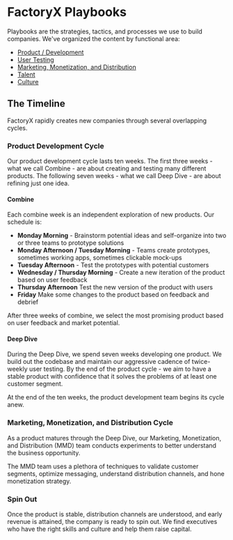 # FactoryX Playbooks

Playbooks are the strategies, tactics, and processes we use to build companies. We've organized the content by functional area:

* [Product / Development](./Product%20Development)
* [User Testing](./User%20Testing)
* [Marketing, Monetization, and Distribution](./Marketing%2C%20Monetization%2C%20Distribution)
* [Talent](./Talent)
* [Culture](./Culture)

## The Timeline
FactoryX rapidly creates new companies through several overlapping cycles.

### Product Development Cycle
Our product development cycle lasts ten weeks. The first three weeks - what we call Combine - are about creating and testing many different products. The following seven weeks - what we call Deep Dive - are about refining just one idea.

#### Combine
Each combine week is an independent exploration of new products. Our schedule is:

* **Monday Morning** - Brainstorm potential ideas and self-organize into two or three teams to prototype solutions
* **Monday Afternoon / Tuesday Morning** - Teams create prototypes, sometimes working apps, sometimes clickable mock-ups
* **Tuesday Afternoon** - Test the prototypes with potential customers
* **Wednesday / Thursday Morning** - Create a new iteration of the product based on user feedback
* **Thursday Afternoon** Test the new version of the product with users
* **Friday** Make some changes to the product based on feedback and debrief

After three weeks of combine, we select the most promising product based on user feedback and market potential.

#### Deep Dive
During the Deep Dive, we spend seven weeks developing one product. We build out the codebase and maintain our aggressive cadence of twice-weekly user testing. By the end of the product cycle - we aim to have a stable product with confidence that it solves the problems of at least one customer segment.

At the end of the ten weeks, the product development team begins its cycle anew.

### Marketing, Monetization, and Distribution Cycle
As a product matures through the Deep Dive, our Marketing, Monetization, and Distribution (MMD) team conducts experiments to better understand the business opportunity.

The MMD team uses a plethora of techniques to validate customer segments, optimize messaging, understand distribution channels, and hone monetization strategy.

### Spin Out
Once the product is stable, distribution channels are understood, and early revenue is attained, the company is ready to spin out. We find executives who have the right skills and culture and help them raise capital.
